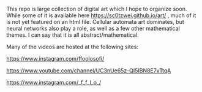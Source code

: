 This repo is large collection of digital art which I hope to organize soon. While some of it is available here https://sc0tzwei.github.io/art/ , much of it is not yet featured on an html file. Cellular automata art dominates, but neural networks also play a role, as well as a few other mathematical themes. I can say that it is all abstract/mathematical. 

Many of the videos are hosted at the following sites:

https://www.instagram.com/ffoolosofi/

https://www.youtube.com/channel/UC3nUe65z-QI5IBN8E7vTtqA

https://www.instagram.com/_f_f_l_o_/




